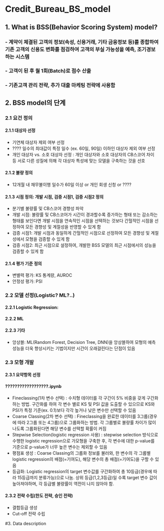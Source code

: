 # Credit_Bureau_BS_model

## 1. What is BSS(Behavior Scoring System) model?
### - 계약이 체결된 고객의 정보(속성, 신용거래, 기타 금융정보 등)를 종합하여 기존 고객의 신용도 변화를 점검하여 고객의 부실 가능성을 예측, 조기경보하는 시스템
### - 고객이 된 후 월 1회(Batch)로 점수 산출
### - 기존고객 관리 전략, 추가 대출 마케팅 전략에 사용함

## 2. BSS model의 단계
### 2.1 요건 정의
#### 2.1.1 대상자 선정 
- 기연체 대상자 제외 여부 선정
- ???? 일수의 최대값이 특정 일수 (ex. 60일, 90일) 이하인 대상자 제외 여부 선정
- 개인 대상자 vs. 소호 대상자 선정
  : 개인 대상자와 소호 대상자의 CB스코어 차이 등 서로 다른 성질에 의해 각 대상자 특성에 맞는 모델을 구축하는 것을 선호
#### 2.1.2 불량 정의
- 12개월 내 채무불이행 일수가 60일 이상 or 개인 회생 신청 or ????
#### 2.1.3 시점 정의: 개발 시점, 검증 시점1, 검증 시점2 정의
- 분기별 불량률 및 CB스코어 경향성 파악
- 개발 시점: 불량률 및 CB스코어가 시간이 경과할수록 증가하는 형태 또는 감소하는 형태를 보인다면 개발 시점을 연속적인 시점을 선택하는 것보다 간헐적인 시점을 선정하여 모든 경향성 및 계절성을 반영할 수 있게 함
- 검증 시점1: 개발 시점과 동일하게 간헐적인 시점으로 선정하여 모든 경향성 및 계절성에서 모형을 검증할 수 있게 함
- 검증 시점2: 최근 시점으로 설정하여, 개발한 BSS 모델의 최근 시점에서의 성능을 검증할 수 있게 함
#### 2.1.4 평가 기준 정의
- 변별력 평가: KS 통계량, AUROC
- 안정성 평가: PSI
### 2.2 모델 선정(Logistic? ML?..)
#### 2.2.1 Logistic Regression: 
#### 2.2.2 ML
#### 2.2.3 기타
- 앙상블: ML(Random Forest, Decision Tree, DNN)을 앙상블하여 모형의 예측 성능을 더욱 향상시키는 기법이지만 시간이 오래걸린다는 단점이 있음
### 2.3 모형 개발
#### 2.3.1 요약항목 선정
#### ??????????????????.ipynb
- Fineclassing(1차 변수 선택) : 수치형 데이터를 각 구간이 5% 비중을 갖게 구간화하는 방법. 구간화를 하여 각 변수 별로 KS 및 PSI 값을 도출할 수 있으므로 KS와 PSI가 특정 기준(ex. 0.1)보다 각각 높거나 낮은 변수만 선택할 수 있음
- Coarse Classing(2차 변수 선택) : Fineclassing을 완료한 데이터를 3그룹(경우에 따라 2그룹 또는 4그룹)으로 그룹화하는 방법. 각 그룹별로 불량률 차이가 많이 나도록 그룹화된다면 해당 변수를 선택할 확률이 커짐
- Stepwise Selection(logistic regression 사용) : stepwise selection 방식으로 수행한 logistic regression으로 가모형을 구축한 후, 각 변수에 대한 p-value를 기준으로 p-value가 너무 높은 변수는 제외할 수 있음
- 평점표 생성 : Coarse Classing의 그룹화 정보를 불러와, 한 변수의 각 그룹별 logistic regression의 배점(=기여도), 해당 변수의 총 배점(=기여도)을 구할 수 있음 
- 등급화: Logistic regression의 target 변수값를 구간화하여 총 10등급(경우에 따라 15등급까지 분류가능)으로 나눔. 상위 등급(1,2,3등급)일 수록 target 변수 값이 높아져야하며, 각 등급별 불량률이 역전이 나지 않아야 함. 
#### 2.3.2 전략 수립(한도 전략, 승인 전략)
- 결합등급 생성
- Cut-off 전략 수립

#3. Data description
